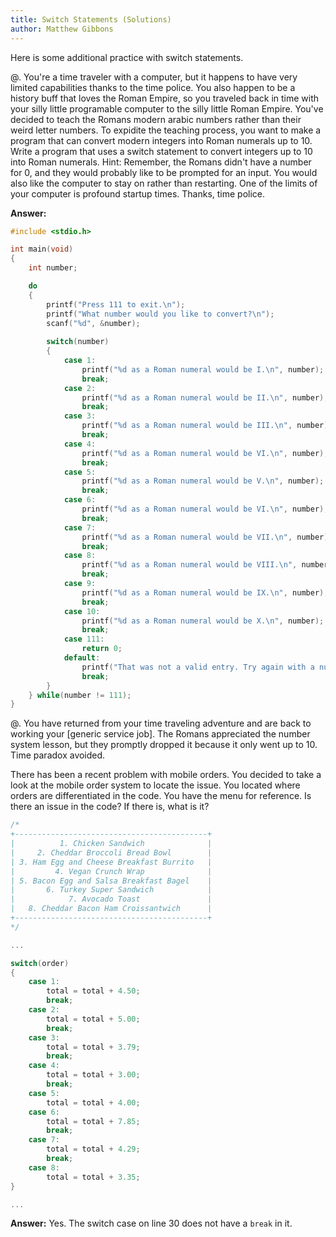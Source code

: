 ```yaml
---
title: Switch Statements (Solutions)
author: Matthew Gibbons
---
```


Here is some additional practice with switch statements. 

@. You're a time traveler with a computer, but it happens to have very limited capabilities thanks to the time police. You also happen to be a history buff that loves the Roman Empire, so you traveled back in time with your silly little programable computer to the silly little Roman Empire. You've decided to teach the Romans modern arabic numbers rather than their weird letter numbers. To expidite the teaching process, you want to make a program that can convert modern integers into Roman numerals up to 10. Write a program that uses a switch statement to convert integers up to 10 into Roman numerals. Hint: Remember, the Romans didn't have a number for 0, and they would probably like to be prompted for an input. You would also like the computer to stay on rather than restarting. One of the limits of your computer is profound startup times. Thanks, time police. 

**Answer:**

``` c
#include <stdio.h>

int main(void)
{
	int number;

	do 
	{
		printf("Press 111 to exit.\n");
		printf("What number would you like to convert?\n");
		scanf("%d", &number);
		
		switch(number)
		{
			case 1:
				printf("%d as a Roman numeral would be I.\n", number);
				break;
			case 2:
				printf("%d as a Roman numeral would be II.\n", number);
				break;
			case 3:
				printf("%d as a Roman numeral would be III.\n", number);
				break;
			case 4:
				printf("%d as a Roman numeral would be VI.\n", number);
				break;
			case 5:
				printf("%d as a Roman numeral would be V.\n", number);
				break;
			case 6:
				printf("%d as a Roman numeral would be VI.\n", number);
				break;
			case 7:
				printf("%d as a Roman numeral would be VII.\n", number);
				break;
			case 8:
				printf("%d as a Roman numeral would be VIII.\n", number);
				break;
			case 9:
				printf("%d as a Roman numeral would be IX.\n", number);
				break;
			case 10:
				printf("%d as a Roman numeral would be X.\n", number);
				break;
			case 111:
				return 0;
			default:
				printf("That was not a valid entry. Try again with a number between 1 and 10, or the exit value.\n");
				break;
		}
	} while(number != 111);
}

```

@. You have returned from your time traveling adventure and are back to working your \[generic service job\]. The Romans appreciated the number system lesson, but they promptly dropped it because it only went up to 10. Time paradox avoided. 

There has been a recent problem with mobile orders. You decided to take a look at the mobile order system to locate the issue. You located where orders are differentiated in the code. You have the menu for reference. Is there an issue in the code? If there is, what is it?

``` {.c .numberLines}
/*
+-------------------------------------------+
|          1. Chicken Sandwich              |
|     2. Cheddar Broccoli Bread Bowl        |
| 3. Ham Egg and Cheese Breakfast Burrito   |
|         4. Vegan Crunch Wrap              |
| 5. Bacon Egg and Salsa Breakfast Bagel    |
|       6. Turkey Super Sandwich            |
|            7. Avocado Toast               |
|   8. Cheddar Bacon Ham Croissantwich      |
+-------------------------------------------+
*/

...

switch(order)
{
	case 1:
		total = total + 4.50;
		break;
	case 2:
		total = total + 5.00;
		break;
	case 3:
		total = total + 3.79;
		break;
	case 4:
		total = total + 3.00;
		break;
	case 5:
		total = total + 4.00;
	case 6:
		total = total + 7.85;
		break;
	case 7:
		total = total + 4.29;
		break;
	case 8:
		total = total + 3.35;
}

...
```

**Answer:** Yes. The switch case on line 30 does not have a `break` in it.